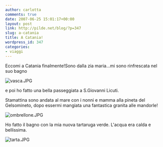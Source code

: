 ```yaml
---
author: carlotta
comments: true
date: 2007-06-25 15:01:17+00:00
layout: post
link: http://pilde.net/blog/?p=347
slug: a-catania
title: A Catania!
wordpress_id: 347
categories:
- viaggi
---
```


Eccomi a Catania finalmente!Sono dalla zia maria...mi sono rinfrescata nel suo bagno

![vasca.JPG]({{baseurl}}/uploads/2007/06/vasca.JPG)



e poi ho fatto una bella passeggiata a S.Giovanni Licuti.

Stamattina sono andata al mare con i nonni e mamma alla pineta del Gelsomineto, dopo essermi mangiata una fantastica granita alle mandorle!

![ombrellone.JPG]({{baseurl}}/uploads/2007/07/ombrellone.JPG)



Ho fatto il bagno con la mia nuova tartaruga verde. L'acqua era calda e bellissima.

![tarta.JPG]({{baseurl}}/uploads/2007/07/tarta.JPG)



